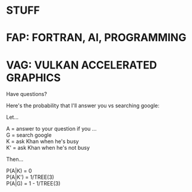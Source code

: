 # STUFF

# FAP: FORTRAN, AI, PROGRAMMING

# VAG: VULKAN ACCELERATED GRAPHICS

Have questions?

Here's the probability that I'll answer you vs searching google:

Let...

A = answer to your question if you ...<br/>
G = search google<br/>
K = ask Khan when he's busy<br/>
K' = ask Khan when he's not busy<br/>

Then...

P(A|K) = 0<br/>
P(A|K') = 1/TREE(3)<br/>
P(A|G) = 1 - 1/TREE(3)<br/>
